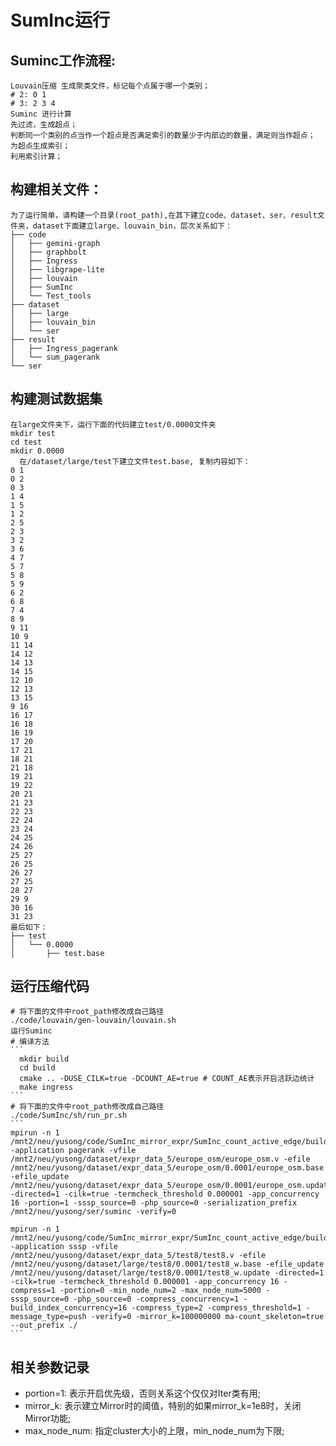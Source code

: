 # SumInc运行
## Suminc工作流程:
    Louvain压缩 生成聚类文件，标记每个点属于哪一个类别；
    # 2: 0 1
    # 3: 2 3 4
    Suminc 进行计算
    先过滤，生成超点；
    判断同一个类别的点当作一个超点是否满足索引的数量少于内部边的数量，满足则当作超点；
    为超点生成索引；
    利用索引计算；
## 构建相关文件：
    为了运行简单，请构建一个目录(root_path),在其下建立code、dataset、ser、result文件夹，dataset下面建立large、louvain_bin，层次关系如下：
    ├── code
    │   ├── gemini-graph
    │   ├── graphbolt
    │   ├── Ingress
    │   ├── libgrape-lite
    │   ├── louvain
    │   ├── SumInc
    │   └── Test_tools
    ├── dataset
    │   ├── large
    │   ├── louvain_bin
    │   └── ser
    ├── result
    │   ├── Ingress_pagerank
    │   └── sum_pagerank
    └── ser
## 构建测试数据集
    在large文件夹下，运行下面的代码建立test/0.0000文件夹
    mkdir test
    cd test
    mkdir 0.0000
      在/dataset/large/test下建立文件test.base, 复制内容如下：
    0 1
    0 2
    0 3
    1 4
    1 5
    1 2
    2 5
    2 3
    3 2
    3 6
    4 7
    5 7
    5 8
    5 9
    6 2
    6 8
    7 4
    8 9
    9 11
    10 9
    11 14
    14 12
    14 13
    14 15
    12 10
    12 13
    13 15
    9 16
    16 17
    16 18
    16 19
    17 20
    17 21
    18 21
    21 18
    19 21
    19 22
    20 21
    21 23
    22 23
    22 24
    23 24
    24 25
    24 26
    25 27
    26 25
    26 27
    27 25
    28 27
    29 9
    30 16
    31 23
    最后如下：
    ├── test
    │   └── 0.0000
    │       ├── test.base
## 运行压缩代码
    # 将下面的文件中root_path修改成自己路径
    ./code/louvain/gen-louvain/louvain.sh 
    运行Suminc
    # 编译方法
    ```
      mkdir build
      cd build
      cmake .. -DUSE_CILK=true -DCOUNT_AE=true # COUNT_AE表示开启活跃边统计
      make ingress
    ```
    # 将下面的文件中root_path修改成自己路径
    ./code/SumInc/sh/run_pr.sh
    ```
    mpirun -n 1 /mnt2/neu/yusong/code/SumInc_mirror_expr/SumInc_count_active_edge/build/ingress -application pagerank -vfile /mnt2/neu/yusong/dataset/expr_data_5/europe_osm/europe_osm.v -efile /mnt2/neu/yusong/dataset/expr_data_5/europe_osm/0.0001/europe_osm.base -efile_update /mnt2/neu/yusong/dataset/expr_data_5/europe_osm/0.0001/europe_osm.update -directed=1 -cilk=true -termcheck_threshold 0.000001 -app_concurrency 16 -portion=1 -sssp_source=0 -php_source=0 -serialization_prefix /mnt2/neu/yusong/ser/suminc -verify=0

    mpirun -n 1 /mnt2/neu/yusong/code/SumInc_mirror_expr/SumInc_count_active_edge/build/ingress -application sssp -vfile /mnt2/neu/yusong/dataset/expr_data_5/test8/test8.v -efile /mnt2/neu/yusong/dataset/large/test8/0.0001/test8_w.base -efile_update /mnt2/neu/yusong/dataset/large/test8/0.0001/test8_w.update -directed=1 -cilk=true -termcheck_threshold 0.000001 -app_concurrency 16 -compress=1 -portion=0 -min_node_num=2 -max_node_num=5000 -sssp_source=0 -php_source=0 -compress_concurrency=1 -build_index_concurrency=16 -compress_type=2 -compress_threshold=1 -message_type=push -verify=0 -mirror_k=100000000 ma-count_skeleton=true --out_prefix ./
    ```

## 相关参数记录
  - portion=1: 表示开启优先级，否则关系这个仅仅对Iter类有用;
  - mirror_k: 表示建立Mirror时的阈值，特别的如果mirror_k=1e8时，关闭Mirror功能;
  - max_node_num: 指定cluster大小的上限，min_node_num为下限;

